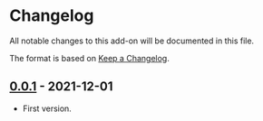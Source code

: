 # Changelog
All notable changes to this add-on will be documented in this file.

The format is based on [Keep a Changelog](https://keepachangelog.com/en/1.0.0/).

## [0.0.1] - 2021-12-01

- First version.

[0.0.1]: https://github.com/zaproxy/zap-extensions/releases/evalvillain-v0.0.1
